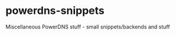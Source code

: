 powerdns-snippets
=================

Miscellaneous PowerDNS stuff - small snippets/backends and stuff
